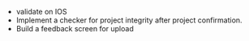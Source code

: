 - validate on IOS
- Implement a checker for project integrity after project confirmation.
- Build a feedback screen for upload